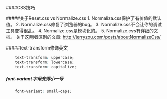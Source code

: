 ####CSS技巧

#####关于Reset.css vs Normalize.css
    1. Normaliza.css保护了有价值的默认值。
    2. Normalize.css修复了浏览器的bug。
    3. Normalize.css不会让你的调试工具变得很乱。
    4. Normalize.css是模块化的。
    5. Normalize.css有详细的文档。
    关于这两者区别的文章: http://jerryzou.com/posts/aboutNormalizeCss/

#####text-transform修饰英文
```css
    text-transform: uppercase;
    text-transform: lowercase;
    text-transform: capitalize;
```

##### font-variant字母变得小一号
```css
    font-variant: small-caps;
```
